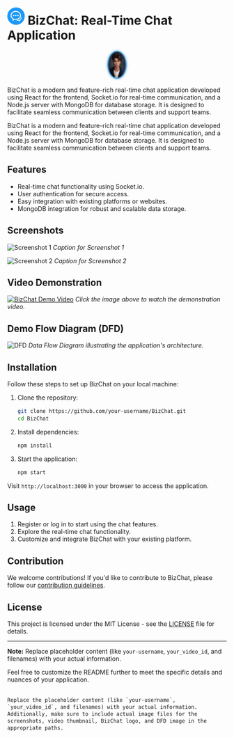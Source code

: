 # <img src="./client/public/bizchat.png" alt="BizChat Logo" width="40" height="40"> BizChat: Real-Time Chat Application

<div style="text-align: center;">

  <img src="./demo/yogesh.jpg" alt="Yogesh Jha" width="40" height="60" style="border-radius: 50%; border: 2px solid #3498db; box-shadow: 0 0 5px #3498db;">

</div>

BizChat is a modern and feature-rich real-time chat application developed using React for the frontend, Socket.io for real-time communication, and a Node.js server with MongoDB for database storage. It is designed to facilitate seamless communication between clients and support teams.


BizChat is a modern and feature-rich real-time chat application developed using React for the frontend, Socket.io for real-time communication, and a Node.js server with MongoDB for database storage. It is designed to facilitate seamless communication between clients and support teams.

## Features

- Real-time chat functionality using Socket.io.
- User authentication for secure access.
- Easy integration with existing platforms or websites.
- MongoDB integration for robust and scalable data storage.

## Screenshots

![Screenshot 1](./screenshots/screenshot1.png)
*Caption for Screenshot 1*

![Screenshot 2](./screenshots/screenshot2.png)
*Caption for Screenshot 2*

## Video Demonstration

[![BizChat Demo Video](./video-thumbnail.png)](https://www.youtube.com/watch?v=your_video_id)
*Click the image above to watch the demonstration video.*

## Demo Flow Diagram (DFD)

![DFD](./dfd-image.png)
*Data Flow Diagram illustrating the application's architecture.*

## Installation

Follow these steps to set up BizChat on your local machine:

1. Clone the repository:
   ```bash
   git clone https://github.com/your-username/BizChat.git
   cd BizChat
   ```

2. Install dependencies:
   ```bash
   npm install
   ```

3. Start the application:
   ```bash
   npm start
   ```

Visit `http://localhost:3000` in your browser to access the application.

## Usage

1. Register or log in to start using the chat features.
2. Explore the real-time chat functionality.
3. Customize and integrate BizChat with your existing platform.

## Contribution

We welcome contributions! If you'd like to contribute to BizChat, please follow our [contribution guidelines](CONTRIBUTING.md).

## License

This project is licensed under the MIT License - see the [LICENSE](LICENSE) file for details.

---

**Note:** Replace placeholder content (like `your-username`, `your_video_id`, and filenames) with your actual information.

Feel free to customize the README further to meet the specific details and nuances of your application.
```

Replace the placeholder content (like `your-username`, `your_video_id`, and filenames) with your actual information. Additionally, make sure to include actual image files for the screenshots, video thumbnail, BizChat logo, and DFD image in the appropriate paths.
